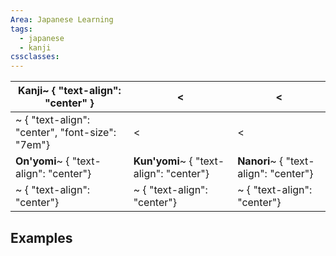```yaml
---
Area: Japanese Learning
tags:
  - japanese
  - kanji
cssclasses:
---
```


| Kanji~ { "text-align": "center" }               | <                                       | <                                     |
| ----------------------------------------------- | --------------------------------------- | ------------------------------------- |
| ~ { "text-align": "center", "font-size": "7em"} | <                                       | <                                     |
| **On'yomi**~ { "text-align": "center"}          | **Kun'yomi**~ { "text-align": "center"} | **Nanori**~ { "text-align": "center"} |
| ~ { "text-align": "center"}                     | ~ { "text-align": "center"}             | ~ { "text-align": "center"}           |
## Examples

